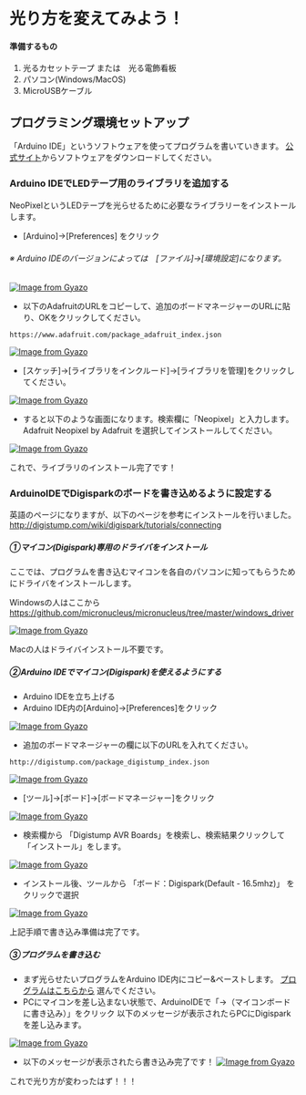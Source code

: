 # 光り方を変えてみよう！


#### 準備するもの
1. 光るカセットテープ または　光る電飾看板
2. パソコン(Windows/MacOS)
3. MicroUSBケーブル



## プログラミング環境セットアップ

「Arduino IDE」というソフトウェアを使ってプログラムを書いていきます。
[公式サイト](https://www.arduino.cc/en/Main/Software#)からソフトウェアをダウンロードしてください。


### Arduino IDEでLEDテープ用のライブラリを追加する

NeoPixelというLEDテープを光らせるために必要なライブラリーをインストールします。

* [Arduino]→[Preferences] をクリック
###### ※ Arduino IDEのバージョンによっては　[ファイル]→[環境設定]になります。

[![Image from Gyazo](https://i.gyazo.com/b96cb8bddfe6a7280b4691b7fa4b9fc0.gif)](https://gyazo.com/b96cb8bddfe6a7280b4691b7fa4b9fc0)

* 以下のAdafruitのURLをコピーして、追加のボードマネージャーのURLに貼り、OKをクリックしてください。

`https://www.adafruit.com/package_adafruit_index.json`

[![Image from Gyazo](https://i.gyazo.com/3ecc10f542ccb09d554e101c53af6d4d.png)](https://gyazo.com/3ecc10f542ccb09d554e101c53af6d4d)


* [スケッチ]→[ライブラリをインクルード]→[ライブラリを管理]をクリックしてください。

[![Image from Gyazo](https://i.gyazo.com/5ab321f971312021e5e3260a9ddb6f15.gif)](https://gyazo.com/5ab321f971312021e5e3260a9ddb6f15)


* すると以下のような画面になります。検索欄に「Neopixel」と入力します。Adafruit Neopixel by Adafruit を選択してインストールしてください。


[![Image from Gyazo](https://i.gyazo.com/eaf57ed9371763d70b8e544fd15b66ff.png)](https://gyazo.com/eaf57ed9371763d70b8e544fd15b66ff)


これで、ライブラリのインストール完了です！


### ArduinoIDEでDigisparkのボードを書き込めるように設定する

英語のページになりますが、以下のページを参考にインストールを行いました。
http://digistump.com/wiki/digispark/tutorials/connecting



##### ①マイコン(Digispark)専用のドライバをインストール


ここでは、プログラムを書き込むマイコンを各自のパソコンに知ってもらうためにドライバをインストールします。

Windowsの人はここから
https://github.com/micronucleus/micronucleus/tree/master/windows_driver

[![Image from Gyazo](https://i.gyazo.com/da569782d4784d93b954abc67f9d92f1.png)](https://gyazo.com/da569782d4784d93b954abc67f9d92f1)

Macの人はドライバインストール不要です。

##### ②Arduino IDEでマイコン(Digispark)を使えるようにする

* Arduino IDEを立ち上げる
* Arduino IDE内の[Arduino]→[Preferences]をクリック



[![Image from Gyazo](https://i.gyazo.com/b96cb8bddfe6a7280b4691b7fa4b9fc0.gif)](https://gyazo.com/b96cb8bddfe6a7280b4691b7fa4b9fc0)

* 追加のボードマネージャーの欄に以下のURLを入れてください。

`http://digistump.com/package_digistump_index.json`

[![Image from Gyazo](https://i.gyazo.com/fccd1767589924a8cdb50b42dc14586b.png)](https://gyazo.com/fccd1767589924a8cdb50b42dc14586b)

* [ツール]→[ボード]→[ボードマネージャー]をクリック


[![Image from Gyazo](https://i.gyazo.com/6be93b2eda43e249f25d17a7248592be.gif)](https://gyazo.com/6be93b2eda43e249f25d17a7248592be)

* 検索欄から 「Digistump AVR Boards」を検索し、検索結果クリックして「インストール」をします。

[![Image from Gyazo](https://i.gyazo.com/158f7c24eb6bc9bea8fc6a70f743283b.png)](https://gyazo.com/158f7c24eb6bc9bea8fc6a70f743283b)

* インストール後、ツールから 「ボード：Digispark(Default - 16.5mhz)」 をクリックで選択

[![Image from Gyazo](https://i.gyazo.com/071fd642d5fc5c85007ab4d286209839.gif)](https://gyazo.com/071fd642d5fc5c85007ab4d286209839)

上記手順で書き込み準備は完了です。

##### ③プログラムを書き込む

* まず光らせたいプログラムをArduino IDE内にコピー&ペーストします。
[プログラムはこちらから](https://github.com/mao717wind/gyaruden)
選んでください。
* PCにマイコンを差し込まない状態で、ArduinoIDEで「→（マイコンボードに書き込み）」をクリック 以下のメッセージが表示されたらPCにDigisparkを差し込みます。

[![Image from Gyazo](https://i.gyazo.com/580a17a617d3b1b296886c892a851eb6.gif)](https://gyazo.com/580a17a617d3b1b296886c892a851eb6)

* 以下のメッセージが表示されたら書き込み完了です！
[![Image from Gyazo](https://i.gyazo.com/b66ea47d92377beafd6032e741db4521.png)](https://gyazo.com/b66ea47d92377beafd6032e741db4521)


これで光り方が変わったはず！！！
